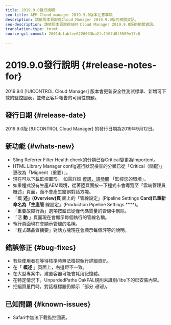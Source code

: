 ```yaml
---
title: 2019.9.0發行說明
seo-title: AEM Cloud manager 2019.9.0版本注意事項
description: 請依照本頁取得Cloud Manager 2019.9.0版的相關資訊。
seo-description: 請依照本頁取得AEM Cloud Manager 2019.9.0版的相關資訊。
translation-type: tm+mt
source-git-commit: 26014cfabfee6226033ba2fc1167d8f5509e17c6

---
```


# 2019.9.0發行說明 {#release-notes-for}

2019.9.0 [!UICONTROL Cloud Manager] 版本會更新安全性測試標準、新增可下載的監控圖表，並修正客戶報告的可用性問題。

## 發行日期 {#release-date}

2019.9.0版 [!UICONTROL Cloud Manager] 的發行日期為2019年9月12日。

## 新功能 {#whats-new}

* Sling Referrer Filter Health check的分類已從Critical變更為Importent。
* HTML Library Manager config運行狀況檢查的分類已從「Critical（關鍵）」更改為「Mignent（重要）」。
* 現在可以下載監控圖形。 如需詳細 [資訊，請參閱](monitor-your-environments.md) 「監控您的環境」。
* 如果程式沒有生產AEM環境，從著陸頁面按一下程式卡會導覽至「雲端管理員概述」頁面，而不會產生錯誤對話方塊。
* 「概 **述」(Overview)頁** 面上的「管線設定」(Pipeline Settings **Card)已重新命名為「生產管** 線設定」(Production Pipeline Settings ****)。
* 「重要故障行為」選項按鈕已從僅代碼質量的管線中刪除。
* 「活 **動** 」頁面現在會顯示每個執行的管線名稱。
* 執行頁面現在會顯示管線的名稱。
* 「程式碼品質摘要」對話方塊現在會顯示每個評等的說明。

## 錯誤修正 {#bug-fixes}

* 有些使用者在等待核準時無法檢視執行詳細資訊。
* 在「 **概述** 」頁面上，右邊距不一致。
* 在大型專案中，建置容器可能會耗用記憶體。
* 在特定情況下，UnpardedPaths OakPAL規則未識別/libs下的已安裝內容。
* 拒絕質量門時，對話框標題仍顯示「部分 *通過」*。

## 已知問題 {#known-issues}

* Safari中無法下載監控圖表。
